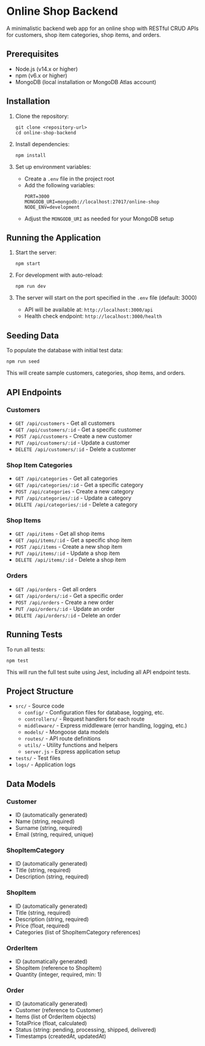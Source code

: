 # Online Shop Backend

A minimalistic backend web app for an online shop with RESTful CRUD APIs for customers, shop item categories, shop items, and orders.

## Prerequisites

- Node.js (v14.x or higher)
- npm (v6.x or higher)
- MongoDB (local installation or MongoDB Atlas account)

## Installation

1. Clone the repository:
   ```
   git clone <repository-url>
   cd online-shop-backend
   ```

2. Install dependencies:
   ```
   npm install
   ```

3. Set up environment variables:
   - Create a `.env` file in the project root
   - Add the following variables:
     ```
     PORT=3000
     MONGODB_URI=mongodb://localhost:27017/online-shop
     NODE_ENV=development
     ```
   - Adjust the `MONGODB_URI` as needed for your MongoDB setup

## Running the Application

1. Start the server:
   ```
   npm start
   ```

2. For development with auto-reload:
   ```
   npm run dev
   ```

3. The server will start on the port specified in the `.env` file (default: 3000)
   - API will be available at: `http://localhost:3000/api`
   - Health check endpoint: `http://localhost:3000/health`

## Seeding Data

To populate the database with initial test data:

```
npm run seed
```

This will create sample customers, categories, shop items, and orders.

## API Endpoints

### Customers
- `GET /api/customers` - Get all customers
- `GET /api/customers/:id` - Get a specific customer
- `POST /api/customers` - Create a new customer
- `PUT /api/customers/:id` - Update a customer
- `DELETE /api/customers/:id` - Delete a customer

### Shop Item Categories
- `GET /api/categories` - Get all categories
- `GET /api/categories/:id` - Get a specific category
- `POST /api/categories` - Create a new category
- `PUT /api/categories/:id` - Update a category
- `DELETE /api/categories/:id` - Delete a category

### Shop Items
- `GET /api/items` - Get all shop items
- `GET /api/items/:id` - Get a specific shop item
- `POST /api/items` - Create a new shop item
- `PUT /api/items/:id` - Update a shop item
- `DELETE /api/items/:id` - Delete a shop item

### Orders
- `GET /api/orders` - Get all orders
- `GET /api/orders/:id` - Get a specific order
- `POST /api/orders` - Create a new order
- `PUT /api/orders/:id` - Update an order
- `DELETE /api/orders/:id` - Delete an order

## Running Tests

To run all tests:

```
npm test
```

This will run the full test suite using Jest, including all API endpoint tests.

## Project Structure

- `src/` - Source code
  - `config/` - Configuration files for database, logging, etc.
  - `controllers/` - Request handlers for each route
  - `middleware/` - Express middleware (error handling, logging, etc.)
  - `models/` - Mongoose data models
  - `routes/` - API route definitions
  - `utils/` - Utility functions and helpers
  - `server.js` - Express application setup
- `tests/` - Test files
- `logs/` - Application logs

## Data Models

### Customer
- ID (automatically generated)
- Name (string, required)
- Surname (string, required)
- Email (string, required, unique)

### ShopItemCategory
- ID (automatically generated)
- Title (string, required)
- Description (string, required)

### ShopItem
- ID (automatically generated)
- Title (string, required)
- Description (string, required)
- Price (float, required)
- Categories (list of ShopItemCategory references)

### OrderItem
- ID (automatically generated)
- ShopItem (reference to ShopItem)
- Quantity (integer, required, min: 1)

### Order
- ID (automatically generated)
- Customer (reference to Customer)
- Items (list of OrderItem objects)
- TotalPrice (float, calculated)
- Status (string: pending, processing, shipped, delivered)
- Timestamps (createdAt, updatedAt)